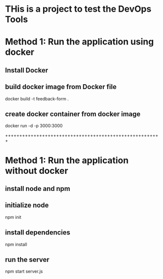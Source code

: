 # THis is a project to test the DevOps Tools

# Method 1: Run the application using docker

## Install Docker 
## build docker image from Docker file
docker build -t feedback-form .

## create docker container from docker image
docker run -d -p 3000:3000

+++++++++++++++++++++++++++++++++++++++++++++++++++++++

# Method 1: Run the application without docker

## install node and npm
## initialize node
npm init

## install dependencies
npm install

## run the server
npm start server.js
